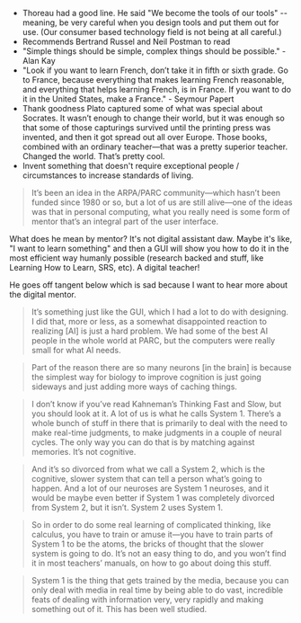 * Thoreau had a good line. He said "We become the tools of our tools" -- meaning, be very careful when you design tools and put them out for use. (Our consumer based technology field is not being at all careful.)
* Recommends Bertrand Russel and Neil Postman to read
* "Simple things should be simple, complex things should be possible." - Alan Kay
* "Look if you want to learn French, don’t take it in fifth or sixth grade. Go to France, because everything that makes learning French reasonable, and everything that helps learning French, is in France. If you want to do it in the United States, make a France." - Seymour Papert
* Thank goodness Plato captured some of what was special about Socrates. It wasn’t enough to change their world, but it was enough so that some of those capturings survived until the printing press was invented, and then it got spread out all over Europe. Those books, combined with an ordinary teacher—that was a pretty superior teacher. Changed the world. That’s pretty cool.
* Invent something that doesn't require exceptional people / circumstances to increase standards of living.

> It’s been an idea in the ARPA/PARC community—which hasn’t been funded since 1980 or so, but a lot of us are still alive—one of the ideas was that in personal computing, what you really need is some form of mentor that’s an integral part of the user interface.

What does he mean by mentor? It's not digital assistant daw. Maybe it's like, "I want to learn something" and then a GUI will show you how to do it 
in the most efficient way humanly possible (research backed and stuff, like Learning How to Learn, SRS, etc). A digital teacher!

He goes off tangent below which is sad because I want to hear more about the digital mentor.

> It’s something just like the GUI, which I had a lot to do with designing. I did that, more or less, as a somewhat disappointed reaction to realizing [AI] is just a hard problem. We had some of the best AI people in the whole world at PARC, but the computers were really small for what AI needs.

> Part of the reason there are so many neurons [in the brain] is because the simplest way for biology to improve cognition is just going sideways and just adding more ways of caching things.

> I don’t know if you’ve read Kahneman’s Thinking Fast and Slow, but you should look at it. A lot of us is what he calls System 1. There’s a whole bunch of stuff in there that is primarily to deal with the need to make real-time judgments, to make judgments in a couple of neural cycles. The only way you can do that is by matching against memories. It’s not cognitive.

> And it’s so divorced from what we call a System 2, which is the cognitive, slower system that can tell a person what’s going to happen. And a lot of our neuroses are System 1 neuroses, and it would be maybe even better if System 1 was completely divorced from System 2, but it isn’t. System 2 uses System 1.

> So in order to do some real learning of complicated thinking, like calculus, you have to train or amuse it—you have to train parts of System 1 to be the atoms, the bricks of thought that the slower system is going to do. It’s not an easy thing to do, and you won’t find it in most teachers’ manuals, on how to go about doing this stuff.

> System 1 is the thing that gets trained by the media, because you can only deal with media in real time by being able to do vast, incredible feats of dealing with information very, very rapidly and making something out of it. This has been well studied.

